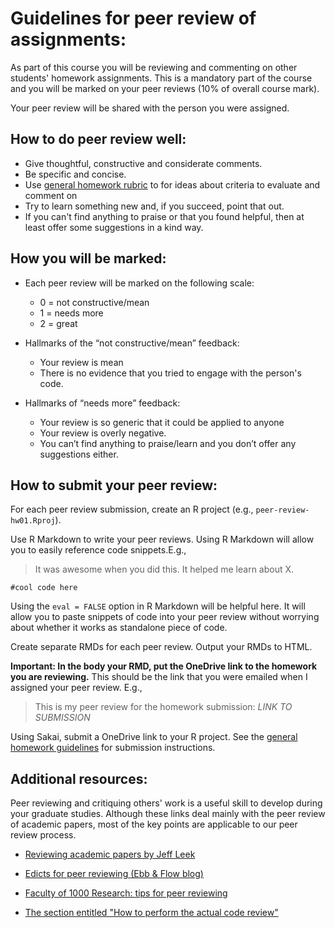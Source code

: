 # Guidelines for peer review of assignments: 

 As part of this course you will be reviewing and commenting on other students' homework assignments. This is a mandatory part of the course and you will be marked on your peer reviews (10% of overall course mark). 

Your peer review will be shared with the person you were assigned. 

## How to do peer review well: 

  * Give thoughtful, constructive and considerate comments. 
  * Be specific and concise.
  * Use [general homework rubric](general-rubric.md) to for ideas about criteria to evaluate and comment on
  * Try to learn something new and, if you succeed, point that out.
  * If you can't find anything to praise or that you found helpful, then at least offer some suggestions in a kind way.

## How you will be marked: 

* Each peer review will be marked on the following scale: 
    * 0 = not constructive/mean
    * 1 = needs more
    * 2 = great  

* Hallmarks of the “not constructive/mean” feedback:
    * Your review is mean
    * There is no evidence that you tried to engage with the person's code.
    
* Hallmarks of “needs more” feedback:
    * Your review is so generic that it could be applied to anyone
    * Your review is overly negative.
    * You can’t find anything to praise/learn and you don’t offer any suggestions either.

## How to submit your peer review:

For each peer review submission, create an R project (e.g., `peer-review-hw01.Rproj`). 

Use R Markdown to write your peer reviews. Using R Markdown will allow you to easily reference code snippets.E.g., 

> It was awesome when you did this. It helped me learn about X.

```
#cool code here
```
 
Using the `eval = FALSE` option in R Markdown will be helpful here. It will allow you to paste snippets of code into your peer review without worrying about whether it works as standalone piece of code.  
 
Create separate RMDs for each peer review. Output your RMDs to HTML. 

**Important: In the body your RMD, put the OneDrive link to the homework you are reviewing.** This should be the link that you were emailed when I assigned your peer review. E.g.,

> This is my peer review for the homework submission: *LINK TO SUBMISSION*

Using Sakai, submit a OneDrive link to your R project. See the [general homework guidelines](hw00_homework-guidelines.md) for submission instructions. 

## Additional resources:

Peer reviewing and critiquing others' work is a useful skill to develop during your graduate studies. Although these links deal mainly with the peer review of academic papers, most of the key points are applicable to our peer review process.

* [Reviewing academic papers by Jeff Leek](https://github.com/jtleek/reviews/blob/master/README.md)

* [Edicts for peer reviewing (Ebb & Flow blog)](http://evol-eco.blogspot.ca/2014/09/edicts-for-peer-reviewing.html)

* [Faculty of 1000 Research: tips for peer reviewing](http://f1000research.com/peer-reviewing-tips)

* [The section entitled "How to perform the actual code review"](http://zonca.github.io/2014/08/code-review-for-scientific-computing.html)
